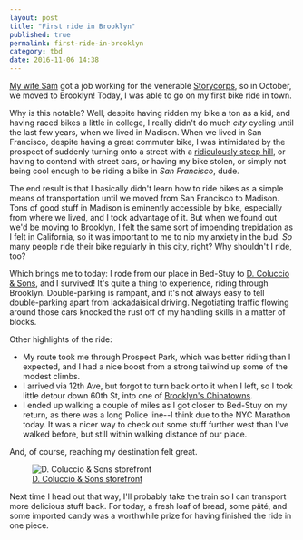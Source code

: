```yaml
---
layout: post
title: "First ride in Brooklyn"
published: true
permalink: first-ride-in-brooklyn
category: tbd
date: 2016-11-06 14:38
---
```


[My wife Sam](https://twitter.com/sabramse) got a job working for the venerable [Storycorps](https://storycorps.org/), so in October, we moved to Brooklyn!
Today, I was able to go on my first bike ride in town.

Why is this notable?
Well, despite having ridden my bike a ton as a kid, and having raced bikes a little in college, I really didn't do much _city_ cycling until the last few years, when we lived in Madison.
When we lived in San Francisco, despite having a great commuter bike, I was intimidated by the prospect of suddenly turning onto a street with a [ridiculously steep hill], or having to contend with street cars, or having my bike stolen, or simply not being cool enough to be riding a bike in _San Francisco_, dude.

The end result is that I basically didn't learn how to ride bikes as a simple means of transportation until we moved from San Francisco to Madison.
Tons of good stuff in Madison is eminently accessible by bike, especially from where we lived, and I took advantage of it.
But when we found out we'd be moving to Brooklyn, I felt the same sort of impending trepidation as I felt in California, so it was important to me to nip my anxiety in the bud.
_So_ many people ride their bike regularly in this city, right?
Why shouldn't I ride, too?

Which brings me to today: I rode from our place in Bed-Stuy to [D. Coluccio & Sons](http://www.dcoluccioandsons.com/), and I survived!
It's quite a thing to experience, riding through Brooklyn.
Double-parking is rampant, and it's not always easy to tell double-parking apart from lackadaisical driving.
Negotiating traffic flowing around those cars knocked the rust off of my handling skills in a matter of blocks.

Other highlights of the ride:

- My route took me through Prospect Park, which was better riding than I expected, and I had a nice boost from a strong tailwind up some of the modest climbs.
- I arrived via 12th Ave, but forgot to turn back onto it when I left, so I took little detour down 60th St, into one of [Brooklyn's Chinatowns](https://en.wikipedia.org/wiki/Chinatowns_in_Brooklyn).
- I ended up walking a couple of miles as I got closer to Bed-Stuy on my return, as there was a long Police line--I think due to the NYC Marathon today.
  It was a nicer way to check out some stuff further west than I've walked before, but still within walking distance of our place.

And, of course, reaching my destination felt great.

<figure>
    <img src="/images/d-coluccio-and-sons-storefront.png" alt="D. Coluccio & Sons storefront">
    <figcaption><a href="https://www.instagram.com/p/BMek3Q6BWgk/">D. Coluccio &amp; Sons storefront</a></figcaption>
</figure>

Next time I head out that way, I'll probably take the train so I can transport more delicious stuff back.
For today, a fresh loaf of bread, some p&#226;t&#233;, and some imported candy was a worthwhile prize for having finished the ride in one piece.

[ridiculously steep hill]: https://www.google.com/maps/@37.7549839,-122.4277464,3a,75y,259.61h,85.11t/data=!3m6!1e1!3m4!1sRahYSmu8Po1iDptB8MzjaA!2e0!7i13312!8i6656!6m1!1e1
